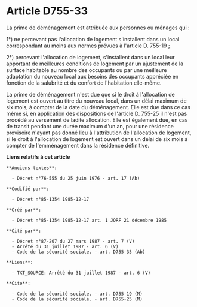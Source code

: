 # Article D755-33

La prime de déménagement est attribuée aux personnes ou ménages qui        : 

1°) ne percevant pas l'allocation de logement s'installent dans un local correspondant au moins aux normes prévues à
l'article D. 755-19 ; 

2°) percevant l'allocation de logement, s'installent dans un local leur apportant de meilleures conditions de logement par un
ajustement de la surface habitable au nombre des occupants ou par une meilleure adaptation du nouveau local aux besoins des
occupants appréciée en fonction de la salubrité et du confort de l'habitation elle-même. 

La prime de déménagement n'est due que si le droit à l'allocation de logement est ouvert au titre du nouveau local, dans un
délai maximum de six mois, à compter de la date du déménagement. Elle est due dans ce cas même si, en application des
dispositions de l'article D. 755-25 il n'est pas procédé au versement de ladite allocation. Elle est également due, en cas de
transit pendant une durée maximum d'un an, pour une résidence provisoire n'ayant pas donné lieu à l'attribution de
l'allocation de logement, si le droit à l'allocation de logement est ouvert dans un délai de six mois à compter de
l'emménagement dans la résidence définitive.

**Liens relatifs à cet article**

	**Anciens textes**:

	  - Décret n°76-555 du 25 juin 1976 - art. 17 (Ab)

	**Codifié par**:

	  - Décret n°85-1354 1985-12-17

	**Créé par**:

	  - Décret n°85-1354 1985-12-17 art. 1 JORF 21 décembre 1985

	**Cité par**:

	  - Décret n°87-207 du 27 mars 1987 - art. 7 (V)
	  - Arrêté du 31 juillet 1987 - art. 6 (V)
	  - Code de la sécurité sociale. - art. D755-35 (Ab)

	**Liens**:

	  - TXT_SOURCE: Arrêté du 31 juillet 1987 - art. 6 (V)

	**Cite**:

	  - Code de la sécurité sociale. - art. D755-19 (M)
	  - Code de la sécurité sociale. - art. D755-25 (M)
